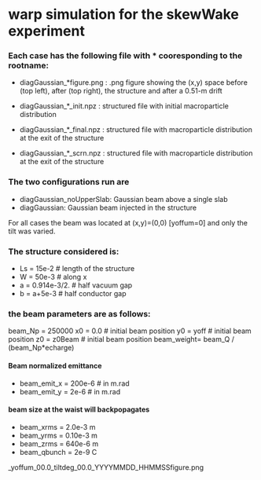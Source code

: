 # warp simulation for the skewWake experiment


### Each case has the following file with * cooresponding to the rootname: 

- diagGaussian_*figure.png  :  .png figure showing the (x,y) space 
                              before (top left), after (top right), 
			      the structure and after a 0.51-m drift
			      
- diagGaussian_*_init.npz      :  structured file with initial macroparticle 
                              distribution			      

- diagGaussian_*_final.npz      : structured file with macroparticle 
                              distribution at the exit of the structure
			      
- diagGaussian_*_scrn.npz      : structured file with macroparticle 
                              distribution at the exit of the structure
			      
	     		      
### The two configurations run are

- diagGaussian_noUpperSlab: Gaussian beam above a single slab
- diagGaussian: Gaussian beam injected in the structure

For all cases the beam was located at (x,y)=(0,0) [yoffum=0] and only the tilt was varied. 

### The structure considered is:
- Ls  =  15e-2     # length of the structure
- W   =  50e-3     # along x
- a   =  0.914e-3/2.    # half vacuum gap
- b   =  a+5e-3    # half conductor gap 


### the beam parameters are as follows:

beam_Np    = 250000
x0         = 0.0  # initial beam position 
y0         = yoff  # initial beam position 
z0         = z0Beam # initial beam position 
beam_weight= beam_Q / (beam_Np*echarge)


#### Beam normalized emittance
- beam_emit_x = 200e-6  # in m.rad
- beam_emit_y = 2e-6    # in m.rad

#### beam size at the waist will backpopagates
- beam_xrms   = 2.0e-3 m 
- beam_yrms   = 0.10e-3 m 
- beam_zrms   = 640e-6 m 
- beam_qbunch = 2e-9 C

_yoffum_00.0_tiltdeg_00.0_YYYYMMDD_HHMMSSfigure.png
